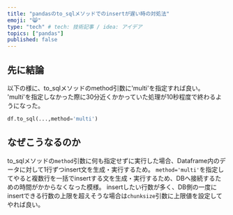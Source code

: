 ```yaml
---
title: "pandasのto_sqlメソッドでのinsertが遅い時の対処法"
emoji: "😸"
type: "tech" # tech: 技術記事 / idea: アイデア
topics: ["pandas"]
published: false
---
```


## 先に結論
以下の様に、to_sqlメソッドのmethod引数に'multi'を指定すれば良い。
'multi'を指定しなかった際に30分近くかかっていた処理が10秒程度で終わるようになった。
```python
df.to_sql(...,method='multi')

```

## なぜこうなるのか
to_sqlメソッドの`method`引数に何も指定せずに実行した場合、Dataframe内のデータに対して1行ずつinsert文を生成・実行するため。
`method='multi'`を指定してやると複数行を一括でinsertする文を生成・実行するため、DBへ接続するための時間がかからなくなった模様。
insertしたい行数が多く、DB側の一度にinsertできる行数の上限を超えそうな場合は`chunksize`引数に上限値を設定してやれば良い。



